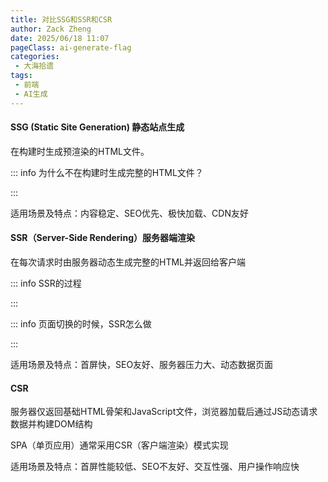 ```yaml
---
title: 对比SSG和SSR和CSR
author: Zack Zheng
date: 2025/06/18 11:07
pageClass: ai-generate-flag
categories:
 - 大海拾遗
tags:
 - 前端
 - AI生成
---
```


#### SSG (Static Site Generation) 静态站点生成 <Badge type="danger" text="AI文，注意辨别" />

在构建时生成预渲染的HTML文件。

::: info 为什么不在构建时生成完整的HTML文件？

<simple-img src="https://gitee.com/zackzhengxy/picGallery/raw/main/imgs/SSG为什么预渲染html.png"></simple-img>

:::

适用场景及特点：内容稳定、SEO优先、极快加载、CDN友好

#### SSR（Server-Side Rendering）服务器端渲染

在每次请求时由服务器动态生成完整的HTML并返回给客户端

::: info SSR的过程

<simple-img src="https://gitee.com/zackzhengxy/picGallery/raw/main/imgs/SSR过程1.png"></simple-img>
<simple-img src="https://gitee.com/zackzhengxy/picGallery/raw/main/imgs/SSR过程2.png"></simple-img>
<simple-img src="https://gitee.com/zackzhengxy/picGallery/raw/main/imgs/SSR过程3.png"></simple-img>

:::


::: info 页面切换的时候，SSR怎么做

<simple-img src="https://gitee.com/zackzhengxy/picGallery/raw/main/imgs/同构SSR1.png"></simple-img>
<simple-img src="https://gitee.com/zackzhengxy/picGallery/raw/main/imgs/同构SSR2.png"></simple-img>
<simple-img src="https://gitee.com/zackzhengxy/picGallery/raw/main/imgs/同构SSR3.png"></simple-img>
<simple-img src="https://gitee.com/zackzhengxy/picGallery/raw/main/imgs/同构SSR4.png"></simple-img>

:::

适用场景及特点：首屏快，SEO友好、服务器压力大、动态数据页面


#### CSR

服务器仅返回基础HTML骨架和JavaScript文件，浏览器加载后通过JS动态请求数据并构建DOM结构    

SPA（单页应用）通常采用CSR（客户端渲染）模式实现     


适用场景及特点：首屏性能较低、SEO不友好、交互性强、用户操作响应快   


<script setup lang="ts">

</script>
